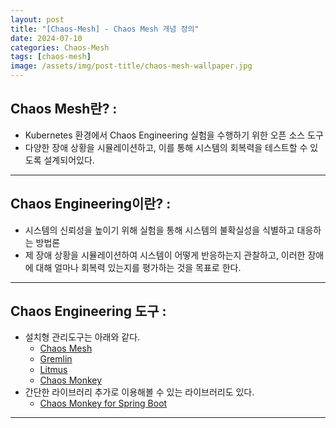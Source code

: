 ```yaml
---
layout: post
title: "[Chaos-Mesh] - Chaos Mesh 개념 정의"
date: 2024-07-10
categories: Chaos-Mesh
tags: [chaos-mesh]
image: /assets/img/post-title/chaos-mesh-wallpaper.jpg
---
```


## Chaos Mesh란? :
- Kubernetes 환경에서 Chaos Engineering 실험을 수행하기 위한 오픈 소스 도구
- 다양한 장애 상황을 시뮬레이션하고, 이를 통해 시스템의 회복력을 테스트할 수 있도록 설계되어있다.

---
## Chaos Engineering이란? :
- 시스템의 신뢰성을 높이기 위해 실험을 통해 시스템의 불확실성을 식별하고 대응하는 방법론
- 제 장애 상황을 시뮬레이션하여 시스템이 어떻게 반응하는지 관찰하고, 이러한 장애에 대해 얼마나 회복력 있는지를 평가하는 것을 목표로 한다.

---
## Chaos Engineering 도구 :
- 설치형 관리도구는 아래와 같다.
	- [Chaos Mesh](https://chaos-mesh.org/)
	- [Gremlin](https://www.gremlin.com/)
	- [Litmus](https://litmuschaos.io/)
	- [Chaos Monkey](https://netflix.github.io/chaosmonkey/)
- 간단한 라이브러리 추가로 이용해볼 수 있는 라이브러리도 있다.
    - [Chaos Monkey for Spring Boot](https://codecentric.github.io/chaos-monkey-spring-boot/)

---
